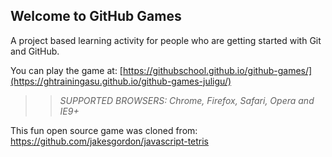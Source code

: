 ## Welcome to GitHub Games

A project based learning activity for people who are getting started with Git and GitHub.

You can play the game at: [https://githubschool.github.io/github-games/](https://ghtrainingasu.github.io/github-games-juligu/)

>> _*SUPPORTED BROWSERS*: Chrome, Firefox, Safari, Opera and IE9+_

This fun open source game was cloned from: https://github.com/jakesgordon/javascript-tetris
